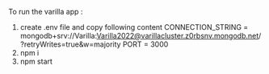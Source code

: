 To run the varilla app :

1. create .env file and copy following content
   CONNECTION_STRING = mongodb+srv://Varilla:Varilla2022@varillacluster.z0rbsnv.mongodb.net/?retryWrites=true&w=majority
   PORT = 3000
2. npm i
3. npm start
